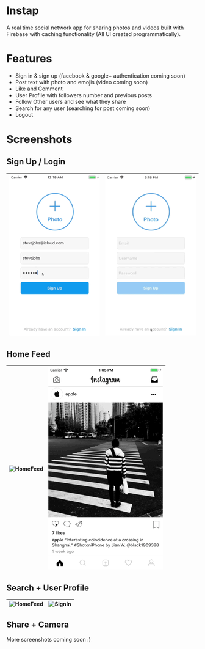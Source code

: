 # Instap
A real time social network app for sharing photos and videos built with Firebase with caching functionality (All UI created programmatically).

# Features
- Sign in & sign up (facebook & google+ authentication coming soon)
- Post text with photo and emojis (video coming soon)
- Like and Comment
- User Profile with followers number and previous posts
- Follow Other users and see what they share
- Search for any user (searching for post coming soon)
- Logout

# Screenshots

## Sign Up / Login
| ![SignUp](Images/sign_up.gif) | ![SignIn](Images/sign_in.gif) | 
|:---:|:---:|

## Home Feed
| ![HomeFeed](Images/home_feed.gif) | ![SignIn](Images/comment.gif) | 
|:---:|:---:|

## Search + User Profile
| ![HomeFeed](Images/search.gif) | ![SignIn](Images/user_profile.gif) | 
|:---:|:---:|


## Share + Camera

More screenshots coming soon :)
